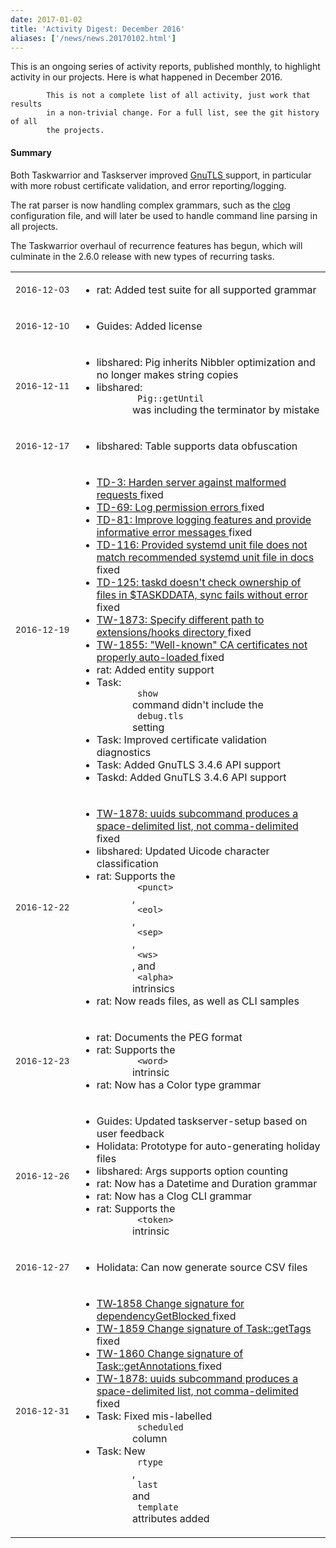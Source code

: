 ```yaml
---
date: 2017-01-02
title: 'Activity Digest: December 2016'
aliases: ['/news/news.20170102.html']
---
```

<div class="col-md-8 main">
 <div class="row">
  <p>
   This is an ongoing series of activity reports, published monthly,
            to highlight activity in our projects. Here is what happened in
            December 2016.

            This is not a complete list of all activity, just work that results
            in a non-trivial change. For a full list, see the git history of all
            the projects.
  </p>
  <div class="callout callout-info">
   <h4>
    Summary
   </h4>
   <p>
    Both Taskwarrior and Taskserver improved
    <a href="http://gnutls.org/">
     GnuTLS
    </a>
    support, in particular with more robust certificate validation,
              and error reporting/logging.
   </p>
   <p>
    The rat parser is now handling complex grammars, such as the
    <a href="/docs/clog/index.html">
     clog
    </a>
    configuration file, and will later be used to handle command line
              parsing in all projects.
   </p>
   <p>
    The Taskwarrior overhaul of recurrence features has begun, which
              will culminate in the 2.6.0 release with new types of recurring
              tasks.
   </p>
  </div>
  <table class="table table-striped table-compact">
   <tr>
    <td style="white-space: nowrap;">
     <small>
      2016-12-03
     </small>
    </td>
    <td>
     <ul>
      <li>
       rat: Added test suite for all supported grammar
      </li>
     </ul>
    </td>
   </tr>
   <tr>
    <td>
     <small>
      2016-12-10
     </small>
    </td>
    <td>
     <ul>
      <li>
       Guides: Added license
      </li>
     </ul>
    </td>
   </tr>
   <tr>
    <td>
     <small>
      2016-12-11
     </small>
    </td>
    <td>
     <ul>
      <li>
       libshared: Pig inherits Nibbler optimization and no longer makes string copies
      </li>
      <li>
       libshared:
       <code>
        Pig::getUntil
       </code>
       was including the terminator by mistake
      </li>
     </ul>
    </td>
   </tr>
   <tr>
    <td>
     <small>
      2016-12-17
     </small>
    </td>
    <td>
     <ul>
      <li>
       libshared: Table supports data obfuscation
      </li>
     </ul>
    </td>
   </tr>
   <tr>
    <td>
     <small>
      2016-12-19
     </small>
    </td>
    <td>
     <ul>
      <li>
       <a href="https://bug.tasktools.org/browse/TD-3">
        TD-3: Harden server against malformed requests
       </a>
       fixed
      </li>
      <li>
       <a href="https://bug.tasktools.org/browse/TD-69">
        TD-69: Log permission errors
       </a>
       fixed
      </li>
      <li>
       <a href="https://bug.tasktools.org/browse/TD-81">
        TD-81: Improve logging features and provide informative error messages
       </a>
       fixed
      </li>
      <li>
       <a href="https://bug.tasktools.org/browse/TD-116">
        TD-116: Provided systemd unit file does not match recommended systemd unit file in docs
       </a>
       fixed
      </li>
      <li>
       <a href="https://bug.tasktools.org/browse/TD-125">
        TD-125: taskd doesn't check ownership of files in $TASKDDATA, sync fails without error
       </a>
       fixed
      </li>
      <li>
       <a href="https://bug.tasktools.org/browse/TW-1873">
        TW-1873: Specify different path to extensions/hooks directory
       </a>
       fixed
      </li>
      <li>
       <a href="https://bug.tasktools.org/browse/TW-1855">
        TW-1855: "Well-known" CA certificates not properly auto-loaded
       </a>
       fixed
      </li>
      <li>
       rat: Added entity support
      </li>
      <li>
       Task:
       <code>
        show
       </code>
       command didn't include the
       <code>
        debug.tls
       </code>
       setting
      </li>
      <li>
       Task: Improved certificate validation diagnostics
      </li>
      <li>
       Task: Added GnuTLS 3.4.6 API support
      </li>
      <li>
       Taskd: Added GnuTLS 3.4.6 API support
      </li>
     </ul>
    </td>
   </tr>
   <tr>
    <td>
     <small>
      2016-12-22
     </small>
    </td>
    <td>
     <ul>
      <li>
       <a href="https://bug.tasktools.org/browse/TW-1878">
        TW-1878: uuids subcommand produces a space-delimited list, not comma-delimited
       </a>
       fixed
      </li>
      <li>
       libshared: Updated Uicode character classification
      </li>
      <li>
       rat: Supports the
       <code>
        &lt;punct&gt;
       </code>
       ,
       <code>
        &lt;eol&gt;
       </code>
       ,
       <code>
        &lt;sep&gt;
       </code>
       ,
       <code>
        &lt;ws&gt;
       </code>
       , and
       <code>
        &lt;alpha&gt;
       </code>
       intrinsics
      </li>
      <li>
       rat: Now reads files, as well as CLI samples
      </li>
     </ul>
    </td>
   </tr>
   <tr>
    <td>
     <small>
      2016-12-23
     </small>
    </td>
    <td>
     <ul>
      <li>
       rat: Documents the PEG format
      </li>
      <li>
       rat: Supports the
       <code>
        &lt;word&gt;
       </code>
       intrinsic
      </li>
      <li>
       rat: Now has a Color type grammar
      </li>
     </ul>
    </td>
   </tr>
   <tr>
    <td>
     <small>
      2016-12-26
     </small>
    </td>
    <td>
     <ul>
      <li>
       Guides: Updated taskserver-setup based on user feedback
      </li>
      <li>
       Holidata: Prototype for auto-generating holiday files
      </li>
      <li>
       libshared: Args supports option counting
      </li>
      <li>
       rat: Now has a Datetime and Duration grammar
      </li>
      <li>
       rat: Now has a Clog CLI grammar
      </li>
      <li>
       rat: Supports the
       <code>
        &lt;token&gt;
       </code>
       intrinsic
      </li>
     </ul>
    </td>
   </tr>
   <tr>
    <td>
     <small>
      2016-12-27
     </small>
    </td>
    <td>
     <ul>
      <li>
       Holidata: Can now generate source CSV files
      </li>
     </ul>
    </td>
   </tr>
   <tr>
    <td>
     <small>
      2016-12-31
     </small>
    </td>
    <td>
     <ul>
      <li>
       <a href="https://bug.tasktools.org/browse/TW-1858">
        TW‐1858 Change signature for dependencyGetBlocked
       </a>
       fixed
      </li>
      <li>
       <a href="https://bug.tasktools.org/browse/TW-1859">
        TW-1859 Change signature of Task::getTags
       </a>
       fixed
      </li>
      <li>
       <a href="https://bug.tasktools.org/browse/TW-1860">
        TW-1860 Change signature of Task::getAnnotations
       </a>
       fixed
      </li>
      <li>
       <a href="https://bug.tasktools.org/browse/TW-1878">
        TW-1878: uuids subcommand produces a space-delimited list, not comma-delimited
       </a>
       fixed
      </li>
      <li>
       Task: Fixed mis-labelled
       <code>
        scheduled
       </code>
       column
      </li>
      <li>
       Task: New
       <code>
        rtype
       </code>
       ,
       <code>
        last
       </code>
       and
       <code>
        template
       </code>
       attributes added
      </li>
     </ul>
    </td>
   </tr>
  </table>
  <br/>
  <br/>
 </div>
</div>

